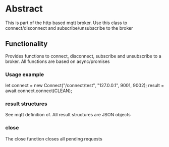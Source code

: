 # Abstract

This is part of the http based mqtt broker. Use this class to connect/disconnect and subscribe/unsubscribe to the broker

## Functionality

Provides functions to connect, disconnect, subscribe and unsubscribe to a broker. All functions are based on async/promises

### Usage example

let connect = new Connect("/connect/test", "127.0.0.1", 9001, 9002);
result = await connect.connect(CLEAN);

### result structures

See mqtt definition of. All result structures are JSON objects

### close

The close function closes all pending requests
